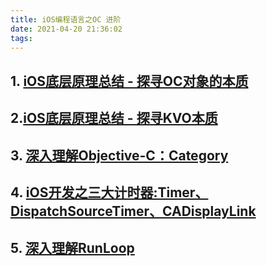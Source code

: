 ```yaml
---
title: iOS编程语言之OC 进阶
date: 2021-04-20 21:36:02
tags:  
---
```

## 1. [iOS底层原理总结 - 探寻OC对象的本质](https://juejin.cn/post/6844903588150378509)

## 2.[iOS底层原理总结 - 探寻KVO本质](https://juejin.cn/post/6844903593925935117)

## 3. [深入理解Objective-C：Category](https://tech.meituan.com/2015/03/03/diveintocategory.html)

## 4. [iOS开发之三大计时器:Timer、DispatchSourceTimer、CADisplayLink](https://blog.csdn.net/guoyongming925/article/details/110224064)

## 5. [深入理解RunLoop](https://blog.ibireme.com/2015/05/18/runloop/)
